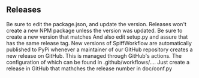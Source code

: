 ## Releases

Be sure to edit the package.json, and update the version.  Releases won't create
a new NPM package unless the version was updated.  Be sure to create a new version
that matches 
And also edit setup.py and assure that has the same release tag.
New versions of SpiffWorkflow are automatically published to PyPi whenever
a maintainer of our GitHub repository creates a new release on  GitHub.  This
is managed through GitHub's actions.  The configuration of which can be
found in .github/workflows/....
Just create a release in GitHub that mathches the release number in doc/conf.py
